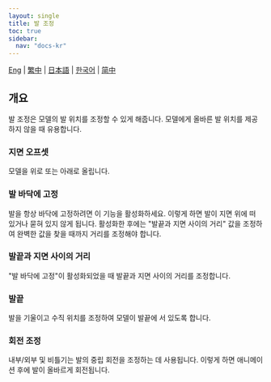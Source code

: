 ```yaml
---
layout: single
title: 발 조정
toc: true
sidebar:
  nav: "docs-kr"
---
```


[Eng](/kr/dancexr/features/feet_adjustments) | [繁中](/tw/kr/dancexr/features/feet_adjustments) | [日本語](/jp/kr/dancexr/features/feet_adjustments) | [한국어](/kr/kr/dancexr/features/feet_adjustments) | [简中](/zh/kr/dancexr/features/feet_adjustments)

## 개요
발 조정은 모델의 발 위치를 조정할 수 있게 해줍니다. 모델에게 올바른 발 위치를 제공하지 않을 때 유용합니다.

### 지면 오프셋
모델을 위로 또는 아래로 올립니다.

### 발 바닥에 고정
발을 항상 바닥에 고정하려면 이 기능을 활성화하세요. 이렇게 하면 발이 지면 위에 떠 있거나 묻혀 있지 않게 됩니다. 활성화한 후에는 "발끝과 지면 사이의 거리" 값을 조정하여 완벽한 값을 찾을 때까지 거리를 조정해야 합니다.

### 발끝과 지면 사이의 거리
"발 바닥에 고정"이 활성화되었을 때 발끝과 지면 사이의 거리를 조정합니다.

### 발끝
발을 기울이고 수직 위치를 조정하여 모델이 발끝에 서 있도록 합니다.

### 회전 조정
내부/외부 및 비틀기는 발의 중립 회전을 조정하는 데 사용됩니다. 이렇게 하면 애니메이션 후에 발이 올바르게 회전됩니다.